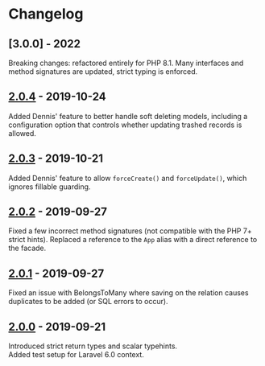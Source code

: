 # Changelog

## [3.0.0] - 2022

Breaking changes: refactored entirely for PHP 8.1.
Many interfaces and method signatures are updated, strict typing is enforced.

## [2.0.4] - 2019-10-24

Added Dennis' feature to better handle soft deleting models, including a configuration option that
controls whether updating trashed records is allowed.

## [2.0.3] - 2019-10-21

Added Dennis' feature to allow `forceCreate()` and `forceUpdate()`, which ignores fillable guarding.

## [2.0.2] - 2019-09-27

Fixed a few incorrect method signatures (not compatible with the PHP 7+ strict hints).
Replaced a reference to the `App` alias with a direct reference to the facade.

## [2.0.1] - 2019-09-27

Fixed an issue with BelongsToMany where saving on the relation causes duplicates to be added (or SQL errors to occur).

## [2.0.0] - 2019-09-21

Introduced strict return types and scalar typehints.  
Added test setup for Laravel 6.0 context.


[2.0.4]: https://github.com/czim/laravel-nestedupdater/compare/2.0.3...2.0.4
[2.0.3]: https://github.com/czim/laravel-nestedupdater/compare/2.0.2...2.0.3
[2.0.2]: https://github.com/czim/laravel-nestedupdater/compare/2.0.1...2.0.2
[2.0.1]: https://github.com/czim/laravel-nestedupdater/compare/2.0.0...2.0.1
[2.0.0]: https://github.com/czim/laravel-nestedupdater/compare/1.5.0...2.0.0

